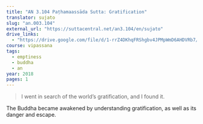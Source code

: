 ```yaml
---
title: "AN 3.104 Paṭhamaassāda Sutta: Gratification"
translator: sujato
slug: "an.003.104"
external_url: "https://suttacentral.net/an3.104/en/sujato"
drive_links:
  - "https://drive.google.com/file/d/1-rrZ4DKhqFRShgbv4JPMpWmD6AHDVRb7/view?usp=drivesdk"
course: vipassana
tags:
  - emptiness
  - buddha
  - an
year: 2018
pages: 1
---
```


> I went in search of the world’s gratification, and I found it.

The Buddha became awakened by understanding gratification, as well as its danger and escape.

